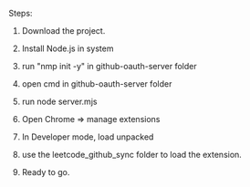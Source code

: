 Steps: 
1. Download the project.
2. Install Node.js in system
3. run "nmp init -y" in github-oauth-server folder
4. open cmd in github-oauth-server folder
5. run node server.mjs

6. Open Chrome => manage extensions
7. In Developer mode, load unpacked
8. use the leetcode_github_sync folder to load the extension.
9. Ready to go. 
